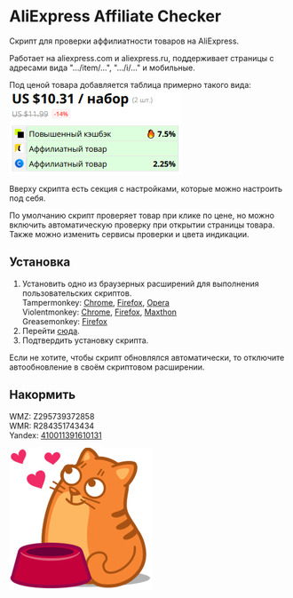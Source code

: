 # AliExpress Affiliate Checker
Скрипт для проверки аффилиатности товаров на AliExpress.

Работает на aliexpress.com и aliexpress.ru, поддерживает страницы с адресами вида ".../item/...", ".../i/..." и мобильные.

Под ценой товара добавляется таблица примерно такого вида:  
![Таблица](img/table.png)

Вверху скрипта есть секция с настройками, которые можно настроить под себя.

По умолчанию скрипт проверяет товар при клике по цене, но можно включить автоматическую проверку при открытии страницы товара. Также можно изменить сервисы проверки и цвета индикации.

## Установка
1. Установить одно из браузерных расширений для выполнения пользовательских скриптов.  
   Tampermonkey: [Chrome](https://chrome.google.com/webstore/detail/tampermonkey/dhdgffkkebhmkfjojejmpbldmpobfkfo?hl=ru), [Firefox](https://addons.mozilla.org/ru/firefox/addon/tampermonkey/), [Opera](https://addons.opera.com/ru/extensions/details/tampermonkey-beta/)  
   Violentmonkey: [Chrome](https://chrome.google.com/webstore/detail/violentmonkey/jinjaccalgkegednnccohejagnlnfdag?hl=ru), [Firefox](https://addons.mozilla.org/ru/firefox/addon/violentmonkey/), [Maxthon](https://extension.maxthon.com/detail/index.php?view_id=1680)  
   Greasemonkey: [Firefox](https://addons.mozilla.org/ru/firefox/addon/greasemonkey/)
2. Перейти [сюда](/../../raw/master/AliExpressAffiliateChecker.user.js).
3. Подтвердить установку скрипта.

Если не хотите, чтобы скрипт обновлялся автоматически, то отключите автообновление в своём скриптовом расширении.

## Накормить
WMZ: Z295739372858  
WMR: R284351743434  
Yandex: [410011391610131](https://money.yandex.ru/to/410011391610131)

![Котик](img/cat.png)